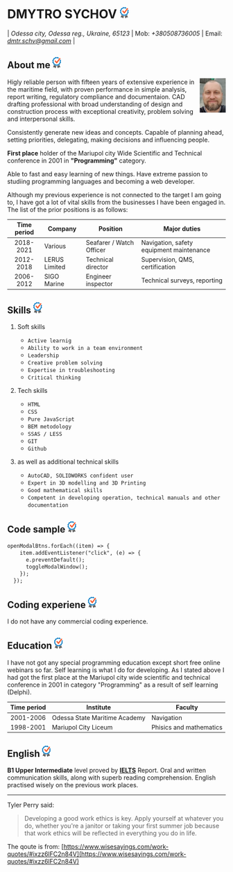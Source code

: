 # **DMYTRO SYCHOV** ![checkmark](check.png)

\| *Odessa city, Odessa reg., Ukraine, 65123* \| Mob: *+380508736005* \| Email: *dmtr.schv@gmail.com* \|

## **About me** ![checkmark](check.png)

<img align="right" src="avatar.jpg" />

Higly reliable person with fifteen years of extensive experience in the maritime field, with proven performance in simple analysis, report writing, regulatory compliance and documentaion. CAD drafting professional with broad understanding of design and construction process with exceptional creativity, problem solving and interpersonal skills.

Consistently generate new ideas and concepts. Capable of planning ahead, setting priorities, delegating, making decisions and influencing people.

**First place** holder of the Mariupol city Wide Scientific and Technical conference in 2001 in **"Programming"** category.

Able to fast and easy learning of new things. Have extreme passion to studiing programming languages and becoming a web developer.

Although my previous experience is not connected to the target I am going to, I have got a lot of vital skills from the businesses I have been engaged in. The list of the prior positions is as follows:

| Time period | Company | Position | Major duties |
| :---------: | ------- | -------- | ------------ |
| 2018-2021 | Various | Seafarer / Watch Officer | Navigation, safety equipment maintenance |
| 2012-2018 | LERUS Limited | Technical director | Supervision, QMS, certification |
| 2006-2012 | SIGO Marine | Engineer inspector | Technical surveys, reporting |

## **Skills** ![checkmark](check.png)

1. Soft skills
   - `Active learnig`
   - `Ability to work in a team environment`
   - `Leadership`
   - `Creative problem solving`
   - `Expertise in troubleshooting`
   - `Critical thinking`

2. Tech skills
   - `HTML`
   - `CSS`
   - `Pure JavaScript`
   - `BEM metodology`
   - `SSAS / LESS`
   - `GIT`
   - `Github`

3. as well as additional technical skills
   - `AutoCAD, SOLIDWORKS confident user`
   - `Expert in 3D modelling and 3D Printing`
   - `Good mathematical skills`
   - `Competent in developing operation, technical manuals and other documentation`
   
## **Code sample** ![checkmark](check.png)

```
openModalBtns.forEach((item) => {
    item.addEventListener("click", (e) => {
      e.preventDefault();
      toggleModalWindow();
    });
  });
```

## **Coding experiene** ![checkmark](check.png)

I do not have any commercial coding experience.

## **Education** ![checkmark](check.png)

I have not got any special programming education except short free online webinars so far. Self learning is what I do for developing. As I stated above I had got the first place at the Mariupol city wide scientific and technical conference in 2001 in category "Programming" as a result of self learning (Delphi).

| Time period | Institute | Faculty |
| :---------: | --------- | ------- |
| 2001-2006 | Odessa State Maritime Academy | Navigation |
| 1998-2001 | Mariupol City Liceum | Phisics and mathematics |

## **English** ![check](check.png)

**B1 Upper Intermediate** level proved by **[IELTS](https://www.ielts.org/)** Report. Oral and written communication
skills, along with superb reading comprehension. English practised wisely on the previous work places.

---

Tyler Perry said:
>Developing a good work ethics is key. Apply yourself at whatever you do, whether you're a janitor or taking your first summer job because that work ethics will be reflected in everything you do in life.     

The qoute is from: [https://www.wisesayings.com/work-quotes/#ixzz6lFC2n84V](https://www.wisesayings.com/work-quotes/#ixzz6lFC2n84V)
